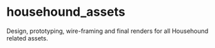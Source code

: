 househound_assets
=================

Design, prototyping, wire-framing and final renders for all Househound related assets.
